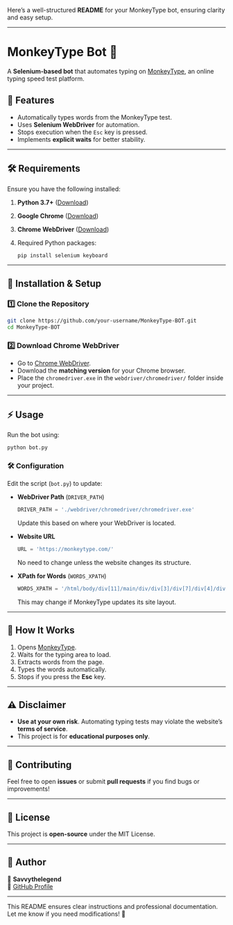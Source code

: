 Here’s a well-structured **README** for your MonkeyType bot, ensuring clarity and easy setup.  

---

# **MonkeyType Bot 🚀**
A **Selenium-based bot** that automates typing on [MonkeyType](https://monkeytype.com/), an online typing speed test platform.  

## **📌 Features**
- Automatically types words from the MonkeyType test.  
- Uses **Selenium WebDriver** for automation.  
- Stops execution when the `Esc` key is pressed.  
- Implements **explicit waits** for better stability.  

---

## **🛠️ Requirements**
Ensure you have the following installed:  

1. **Python 3.7+** ([Download](https://www.python.org/downloads/))  
2. **Google Chrome** ([Download](https://www.google.com/chrome/))  
3. **Chrome WebDriver** ([Download](https://sites.google.com/chromium.org/driver/))  
4. Required Python packages:  

   ```bash
   pip install selenium keyboard
   ```

---

## **🚀 Installation & Setup**
### **1️⃣ Clone the Repository**
```bash
git clone https://github.com/your-username/MonkeyType-BOT.git
cd MonkeyType-BOT
```

### **2️⃣ Download Chrome WebDriver**
- Go to [Chrome WebDriver](https://sites.google.com/chromium.org/driver/).  
- Download the **matching version** for your Chrome browser.  
- Place the `chromedriver.exe` in the `webdriver/chromedriver/` folder inside your project.  

---

## **⚡ Usage**
Run the bot using:  

```bash
python bot.py
```

### **🛠️ Configuration**
Edit the script (`bot.py`) to update:  

- **WebDriver Path** (`DRIVER_PATH`)  
  ```python
  DRIVER_PATH = './webdriver/chromedriver/chromedriver.exe'
  ```
  Update this based on where your WebDriver is located.  

- **Website URL**  
  ```python
  URL = 'https://monkeytype.com/'
  ```
  No need to change unless the website changes its structure.  

- **XPath for Words** (`WORDS_XPATH`)  
  ```python
  WORDS_XPATH = '/html/body/div[11]/main/div/div[3]/div[7]/div[4]/div'
  ```
  This may change if MonkeyType updates its site layout.  

---

## **🎯 How It Works**
1. Opens [MonkeyType](https://monkeytype.com/).  
2. Waits for the typing area to load.  
3. Extracts words from the page.  
4. Types the words automatically.  
5. Stops if you press the **Esc** key.  

---

## **⚠️ Disclaimer**
- **Use at your own risk**. Automating typing tests may violate the website’s **terms of service**.  
- This project is for **educational purposes only**.  

---

## **🤝 Contributing**
Feel free to open **issues** or submit **pull requests** if you find bugs or improvements!  

---

## **📜 License**
This project is **open-source** under the MIT License.  

---

## **🔗 Author**
👤 **Savvythelegend**  
🔗 [GitHub Profile](https://github.com/Savvythelegend)  

---

This README ensures clear instructions and professional documentation. Let me know if you need modifications! 🚀
